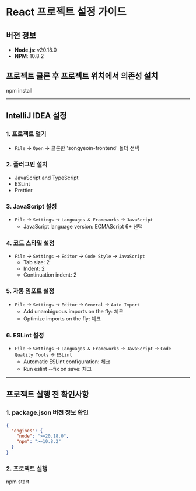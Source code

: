# React 프로젝트 설정 가이드

## 버전 정보
- **Node.js**: v20.18.0
- **NPM**: 10.8.2

## 프로젝트 클론 후 프로젝트 위치에서 의존성 설치
npm install

---

## IntelliJ IDEA 설정

### 1. 프로젝트 열기
- `File` -> `Open` -> 클론한 'songyeoin-frontend' 폴더 선택

### 2. 플러그인 설치
- JavaScript and TypeScript
- ESLint
- Prettier

### 3. JavaScript 설정
- `File` -> `Settings` -> `Languages & Frameworks` -> `JavaScript`
    - JavaScript language version: ECMAScript 6+ 선택

### 4. 코드 스타일 설정
- `File` -> `Settings` -> `Editor` -> `Code Style` -> `JavaScript`
    - Tab size: 2
    - Indent: 2
    - Continuation indent: 2

### 5. 자동 임포트 설정
- `File` -> `Settings` -> `Editor` -> `General` -> `Auto Import`
    - Add unambiguous imports on the fly: 체크
    - Optimize imports on the fly: 체크

### 6. ESLint 설정
- `File` -> `Settings` -> `Languages & Frameworks` -> `JavaScript` -> `Code Quality Tools` -> `ESLint`
    - Automatic ESLint configuration: 체크
    - Run eslint --fix on save: 체크

---

## 프로젝트 실행 전 확인사항

### 1. package.json 버전 정보 확인
```json
{
  "engines": {
    "node": ">=20.18.0",
    "npm": ">=10.8.2"
  }
}
```
### 2. 프로젝트 실행
npm start
